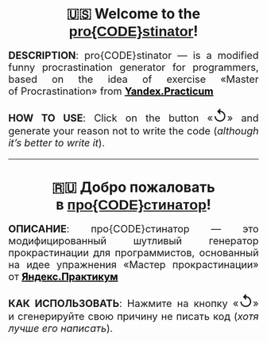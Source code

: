 <h1 align="center">🇺🇸 Welcome to&nbsp;the
    <span style="font-family:Verdana, Geneva, Tahoma, sans-serif;"><a
            href="https://kacivan.github.io/proCODEstinator/">pro{CODE}stinator</a></span>!
</h1>
<p align="justify" style="font-size: 20px;"><b>DESCRIPTION</b>: pro{CODE}stinator&nbsp;&mdash; is&nbsp;a&nbsp;modified
    funny procrastination generator
    for programmers, based on&nbsp;the idea of exercise &laquo;Master of&nbsp;Procrastination&raquo; from <a
        style="font-weight: bold; color: black;" href="https://practicum.yandex.ru">Yandex.Practicum</a></p>
<p align="justify" style="font-size: 20px;"><b>HOW
        TO&nbsp;USE</b>: Click on&nbsp;the button &laquo;<span style="font-size: 30px;">↺</span>&raquo; and generate
    your reason not to&nbsp;write the code (<i>although it&rsquo;s better to&nbsp;write&nbsp;it</i>).</p>
<hr>
<h1 align="center">🇷🇺 Добро пожаловать
    в&nbsp;<span style="font-family:Verdana, Geneva, Tahoma, sans-serif;"><a
            href="https://kacivan.github.io/proCODEstinator/">про{CODE}стинатор</a></span>!</h1>
<p align="justify" style="font-size: 20px;"><b>ОПИСАНИЕ</b>: про{CODE}стинатор&nbsp;&mdash; это модифицированный
    шутливый генератор
    прокрастинации для программистов, основанный на идее&nbsp;упражнения &laquo;Мастер прокрастинации&raquo; от&nbsp;<a
        style="font-weight: bold; color: black;" href="https://practicum.yandex.ru">Яндекс.Практикум</a></p>
<p align="justify" style="font-size: 20px;"><b>КАК
        ИСПОЛЬЗОВАТЬ</b>: Нажмите на&nbsp;кнопку &laquo;<span style="font-size: 30px;">↺</span>&raquo;
    и&nbsp;сгенерируйте свою причину не&nbsp;писать код (<i>хотя лучше его написать</i>).</p>
